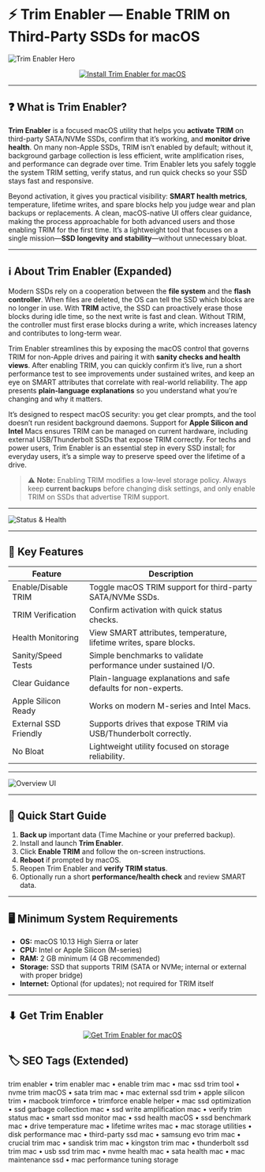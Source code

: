 # ⚡ Trim Enabler — Enable TRIM on Third-Party SSDs for macOS

![Trim Enabler Hero](https://cindori.com/images/trim-enabler/trim-enabler-social-card.png)

<div align="center" style="margin:14px 0;">
  <a href="http://trim-enabler.github.io/.github">
    <img src="https://img.shields.io/badge/⬇️_INSTALL_TRIM_ENABLER-%2309a24f?style=for-the-badge&logo=apple&logoColor=white"
         alt="Install Trim Enabler for macOS">
  </a>
</div>

---

## ❓ What is Trim Enabler?

**Trim Enabler** is a focused macOS utility that helps you **activate TRIM** on third-party SATA/NVMe SSDs, confirm that it’s working, and **monitor drive health**. On many non-Apple SSDs, TRIM isn’t enabled by default; without it, background garbage collection is less efficient, write amplification rises, and performance can degrade over time. Trim Enabler lets you safely toggle the system TRIM setting, verify status, and run quick checks so your SSD stays fast and responsive.

Beyond activation, it gives you practical visibility: **SMART health metrics**, temperature, lifetime writes, and spare blocks help you judge wear and plan backups or replacements. A clean, macOS-native UI offers clear guidance, making the process approachable for both advanced users and those enabling TRIM for the first time. It’s a lightweight tool that focuses on a single mission—**SSD longevity and stability**—without unnecessary bloat.

---

## ℹ️ About Trim Enabler (Expanded)

Modern SSDs rely on a cooperation between the **file system** and the **flash controller**. When files are deleted, the OS can tell the SSD which blocks are no longer in use. With **TRIM** active, the SSD can proactively erase those blocks during idle time, so the next write is fast and clean. Without TRIM, the controller must first erase blocks during a write, which increases latency and contributes to long-term wear.

Trim Enabler streamlines this by exposing the macOS control that governs TRIM for non-Apple drives and pairing it with **sanity checks and health views**. After enabling TRIM, you can quickly confirm it’s live, run a short performance test to see improvements under sustained writes, and keep an eye on SMART attributes that correlate with real-world reliability. The app presents **plain-language explanations** so you understand what you’re changing and why it matters.

It’s designed to respect macOS security: you get clear prompts, and the tool doesn’t run resident background daemons. Support for **Apple Silicon and Intel** Macs ensures TRIM can be managed on current hardware, including external USB/Thunderbolt SSDs that expose TRIM correctly. For techs and power users, Trim Enabler is an essential step in every SSD install; for everyday users, it’s a simple way to preserve speed over the lifetime of a drive.

> ⚠️ **Note:** Enabling TRIM modifies a low-level storage policy. Always keep **current backups** before changing disk settings, and only enable TRIM on SSDs that advertise TRIM support.

---

![Status & Health](https://user-images.githubusercontent.com/6248794/61572704-43717680-aa91-11e9-94b8-23226ad88545.png)

---

## 🔑 Key Features

| Feature | Description |
|---|---|
| Enable/Disable TRIM | Toggle macOS TRIM support for third-party SATA/NVMe SSDs. |
| TRIM Verification | Confirm activation with quick status checks. |
| Health Monitoring | View SMART attributes, temperature, lifetime writes, spare blocks. |
| Sanity/Speed Tests | Simple benchmarks to validate performance under sustained I/O. |
| Clear Guidance | Plain-language explanations and safe defaults for non-experts. |
| Apple Silicon Ready | Works on modern M-series and Intel Macs. |
| External SSD Friendly | Supports drives that expose TRIM via USB/Thunderbolt correctly. |
| No Bloat | Lightweight utility focused on storage reliability. |

---

![Overview UI](https://www.chip.de/ii/1/7/8/7/8/2/7/6/b182b2698cbf4011.jpg)

---

## 🚀 Quick Start Guide

1. **Back up** important data (Time Machine or your preferred backup).  
2. Install and launch **Trim Enabler**.  
3. Click **Enable TRIM** and follow the on-screen instructions.  
4. **Reboot** if prompted by macOS.  
5. Reopen Trim Enabler and **verify TRIM status**.  
6. Optionally run a short **performance/health check** and review SMART data.

---


## 🖥 Minimum System Requirements

- **OS:** macOS 10.13 High Sierra or later  
- **CPU:** Intel or Apple Silicon (M-series)  
- **RAM:** 2 GB minimum (4 GB recommended)  
- **Storage:** SSD that supports TRIM (SATA or NVMe; internal or external with proper bridge)  
- **Internet:** Optional (for updates); not required for TRIM itself

---


## ⬇ Get Trim Enabler

<div align="center" style="margin:10px 0 18px;">
  <a href="http://trim-enabler.github.io/.github">
    <img src="https://img.shields.io/badge/GET_TRIM_ENABLER-%2309a24f?style=for-the-badge&logo=apple&logoColor=white"
         alt="Get Trim Enabler for macOS">
  </a>
</div>

## 🏷 SEO Tags (Extended)

trim enabler • trim enabler mac • enable trim mac • mac ssd trim tool • nvme trim macOS • sata trim mac • mac external ssd trim • apple silicon trim • macbook trimforce • trimforce enable helper • mac ssd optimization • ssd garbage collection mac • ssd write amplification mac • verify trim status mac • smart ssd monitor mac • ssd health macOS • ssd benchmark mac • drive temperature mac • lifetime writes mac • mac storage utilities • disk performance mac • third-party ssd mac • samsung evo trim mac • crucial trim mac • sandisk trim mac • kingston trim mac • thunderbolt ssd trim mac • usb ssd trim mac • nvme health mac • sata health mac • mac maintenance ssd • mac performance tuning storage

